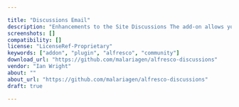 ```yaml
---

title: "Discussions Email"
description: "Enhancements to the Site Discussions The add-on allows you to, via configuration, send email notifications to site members when a discussion post is created. The user can opt out by disabling activity feeds for that site. It is also possible to reply to the email with the response posted in the discussion. For further details see the project home page. Owner Ian Wright Versions License Type Project Page GitHub - malariagen/alfresco-discussions: Customizations to Alfresco Site Discussions Download Page Tags Component Type Extension Points Installation JAR Products"
screenshots: []
compatibility: []
license: "LicenseRef-Proprietary"
keywords: ["addon", "plugin", "alfresco", "community"]
download_url: "https://github.com/malariagen/alfresco-discussions"
vendor: "Ian Wright"
about: ""
about_url: "https://github.com/malariagen/alfresco-discussions"
draft: true

---
```

